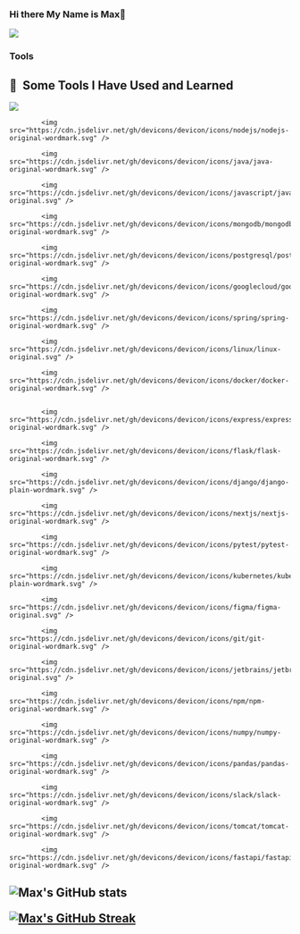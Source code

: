 ### Hi there My Name is Max👋
![](https://komarev.com/ghpvc/?username=max-paul&color=blueviolet)

### Tools 
<h2> 🚀 &nbsp;Some Tools I Have Used and Learned</h2>
    <p align="left">
            <img src="https://cdn.jsdelivr.net/gh/devicons/devicon/icons/python/python-original-wordmark.svg" />
      
            <img src="https://cdn.jsdelivr.net/gh/devicons/devicon/icons/nodejs/nodejs-original-wordmark.svg" />
          
            <img src="https://cdn.jsdelivr.net/gh/devicons/devicon/icons/java/java-original-wordmark.svg" />
          
            <img src="https://cdn.jsdelivr.net/gh/devicons/devicon/icons/javascript/javascript-original.svg" />
          
            <img src="https://cdn.jsdelivr.net/gh/devicons/devicon/icons/mongodb/mongodb-original-wordmark.svg" />
          
            <img src="https://cdn.jsdelivr.net/gh/devicons/devicon/icons/postgresql/postgresql-original-wordmark.svg" />
          
            <img src="https://cdn.jsdelivr.net/gh/devicons/devicon/icons/googlecloud/googlecloud-original-wordmark.svg" />
          
            <img src="https://cdn.jsdelivr.net/gh/devicons/devicon/icons/spring/spring-original-wordmark.svg" />
          
            <img src="https://cdn.jsdelivr.net/gh/devicons/devicon/icons/linux/linux-original.svg" />
          
            <img src="https://cdn.jsdelivr.net/gh/devicons/devicon/icons/docker/docker-original-wordmark.svg" />
          

            <img src="https://cdn.jsdelivr.net/gh/devicons/devicon/icons/express/express-original-wordmark.svg" />
                    
            <img src="https://cdn.jsdelivr.net/gh/devicons/devicon/icons/flask/flask-original-wordmark.svg" />
          
            <img src="https://cdn.jsdelivr.net/gh/devicons/devicon/icons/django/django-plain-wordmark.svg" />
          
            <img src="https://cdn.jsdelivr.net/gh/devicons/devicon/icons/nextjs/nextjs-original-wordmark.svg" />
                    
            <img src="https://cdn.jsdelivr.net/gh/devicons/devicon/icons/pytest/pytest-original-wordmark.svg" />
          
            <img src="https://cdn.jsdelivr.net/gh/devicons/devicon/icons/kubernetes/kubernetes-plain-wordmark.svg" />
          
            <img src="https://cdn.jsdelivr.net/gh/devicons/devicon/icons/figma/figma-original.svg" />
          
            <img src="https://cdn.jsdelivr.net/gh/devicons/devicon/icons/git/git-original-wordmark.svg" />
          
            <img src="https://cdn.jsdelivr.net/gh/devicons/devicon/icons/jetbrains/jetbrains-original.svg" />
          
            <img src="https://cdn.jsdelivr.net/gh/devicons/devicon/icons/npm/npm-original-wordmark.svg" />
          
            <img src="https://cdn.jsdelivr.net/gh/devicons/devicon/icons/numpy/numpy-original-wordmark.svg" />
          
            <img src="https://cdn.jsdelivr.net/gh/devicons/devicon/icons/pandas/pandas-original-wordmark.svg" />
          
            <img src="https://cdn.jsdelivr.net/gh/devicons/devicon/icons/slack/slack-original-wordmark.svg" />
          
            <img src="https://cdn.jsdelivr.net/gh/devicons/devicon/icons/tomcat/tomcat-original-wordmark.svg" />
          
            <img src="https://cdn.jsdelivr.net/gh/devicons/devicon/icons/fastapi/fastapi-original-wordmark.svg" />
          
  </p>
<h2/>

![Max's GitHub stats](https://github-readme-stats.vercel.app/api?username=max-paul&count_private=true&count_public=true&hide=contribs,prs,issues&show_icons=true&theme=dark)


[![Max's GitHub Streak](http://github-readme-streak-stats.herokuapp.com?user=max-paul&theme=dark&background=000000)](https://git.io/streak-stats)



